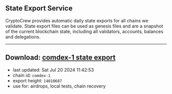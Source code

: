 ## State Export Service
CryptoCrew provides automatic daily state exports for all chains we validate. State export files can be used as genesis files and are a snapshot of the current blockchain state, including all validators, accounts, balances and delegations.

---
**Download: [comdex-1 state export](https://dl-eu2.ccvalidators.com/SERVICE/comdex/comdex-1_export_14010687.json)**
---

- last updated: Sat Jul 20 2024 11:42:53
- chain id: `comdex-1`
- export height: `14010687`
- use for: airdrops, local tests, chain recovery
